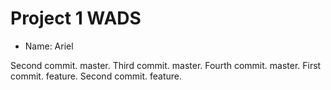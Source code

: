 # Project 1 WADS
- Name: Ariel

Second commit. master.
Third commit. master. 
Fourth commit. master.
First commit. feature.
Second commit. feature.